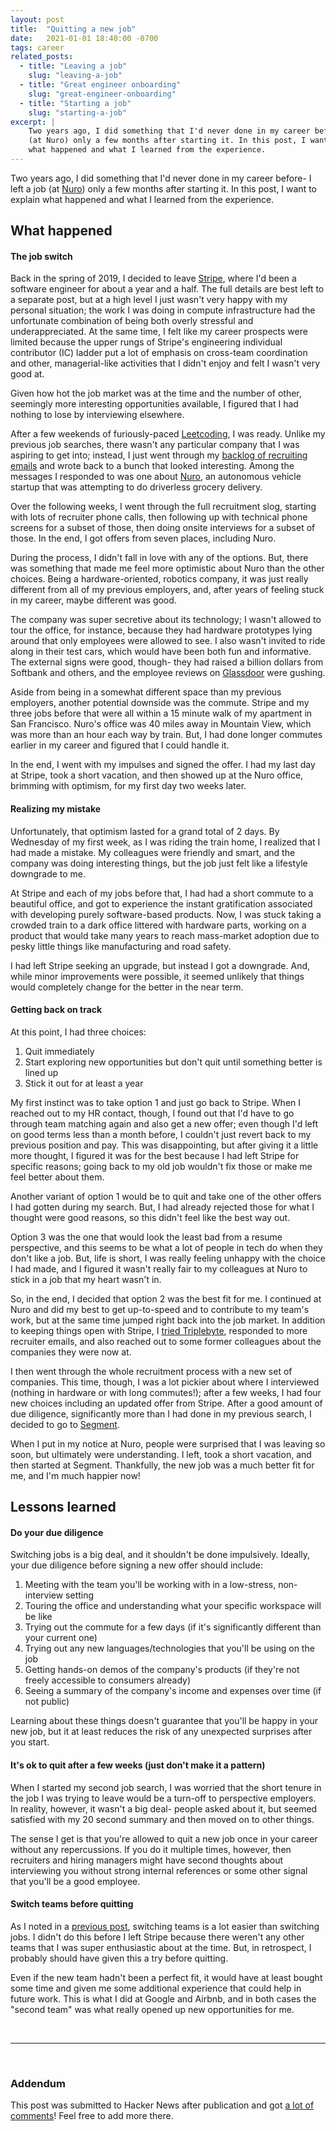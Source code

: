 ```yaml
---
layout: post
title:  "Quitting a new job"
date:   2021-01-01 18:40:00 -0700
tags: career
related_posts:
  - title: "Leaving a job"
    slug: "leaving-a-job"
  - title: "Great engineer onboarding"
    slug: "great-engineer-onboarding"
  - title: "Starting a job"
    slug: "starting-a-job"
excerpt: |
    Two years ago, I did something that I'd never done in my career before- I left a job
    (at Nuro) only a few months after starting it. In this post, I want to explain
    what happened and what I learned from the experience.
---
```


Two years ago, I did something that I'd never done in my career before- I left a job
(at [Nuro](https://nuro.ai)) only a few months after starting it. In this post, I want to explain
what happened and what I learned from the experience.

## What happened

#### The job switch

Back in the spring of 2019, I decided to leave [Stripe](https://www.stripe.com), where I'd
been a software engineer for about a year and a half. The full details are best left
to a separate post, but at a high level I just wasn't very happy with my personal situation; the
work I was doing in compute infrastructure had the unfortunate combination of being both
overly stressful and underappreciated. At the same time, I felt like my career prospects
were limited because the upper rungs of Stripe's engineering individual contributor (IC) ladder put
a lot of emphasis on cross-team coordination and other, managerial-like activities that I didn't
enjoy and felt I wasn't very good at.

Given how hot the job market was at the time and the number of other, seemingly more interesting
opportunities available, I figured that I had nothing to lose by interviewing elsewhere.

After a few weekends of furiously-paced [Leetcoding](/blog/master-coding-interviews), I was ready.
Unlike my previous job searches, there wasn't any particular company that I was aspiring
to get into; instead, I just went through my [backlog of recruiting emails](/blog/six-years-of-emails)
and wrote back to a bunch that looked interesting. Among the messages I responded to was one
about [Nuro](https://nuro.ai), an autonomous vehicle startup that was attempting to do driverless
grocery delivery.

Over the following weeks, I went through the full recruitment slog, starting with lots of
recruiter phone calls, then following up with technical phone screens for a subset of
those, then doing onsite interviews for a subset of those. In the end, I got offers from seven
places, including Nuro.

During the process, I didn't fall in love with any of the options. But, there
was something that made me feel more optimistic about Nuro than the other choices. Being a
hardware-oriented, robotics company, it was just really different from all of my previous employers,
and, after years of feeling stuck in my career, maybe different was good.

The company was super secretive about its technology; I wasn't allowed to tour the office, for
instance, because they had hardware prototypes lying around that only employees were allowed to
see. I also wasn't invited to ride along in their test cars, which would have been both fun and
informative. The external signs were good, though- they had raised a billion dollars from Softbank
and others, and the employee reviews on [Glassdoor](https://www.glassdoor.com) were gushing.

Aside from being in a somewhat different space than my previous employers, another potential
downside was the commute. Stripe and my three jobs before that were all within a 15 minute walk
of my apartment in San Francisco. Nuro's office was 40 miles away in Mountain View, which was
more than an hour each way by train. But, I had done longer commutes earlier in my career and figured
that I could handle it.

In the end, I went with my impulses and signed the offer. I had my last day at Stripe, took a short
vacation, and then showed up at the Nuro office, brimming with optimism, for my first day two weeks
later.

#### Realizing my mistake

Unfortunately, that optimism lasted for a grand total of 2 days. By Wednesday of my first week,
as I was riding the train home, I realized that I had made a mistake. My colleagues were
friendly and smart, and the company was doing interesting things, but the job just felt like a
lifestyle downgrade to me.

At Stripe and each of my jobs before that, I had had a short commute to a beautiful office, and
got to experience the instant gratification associated with developing purely software-based
products. Now, I was stuck taking a crowded train to a dark office littered with hardware parts,
working on a product that would take many years to reach mass-market adoption due to pesky little
things like manufacturing and road safety.

I had left Stripe seeking an upgrade, but instead I got a downgrade. And, while minor improvements
were possible, it seemed unlikely that things would completely change for the better in the near
term.

#### Getting back on track

At this point, I had three choices:

1. Quit immediately
2. Start exploring new opportunities but don't quit until something better is lined up
3. Stick it out for at least a year

My first instinct was to take option 1 and just go back to Stripe. When I reached out to my HR
contact, though, I found out that I'd have to go through team matching again and also get a new
offer; even though I'd left on good terms less than a month before, I couldn't just revert back to
my previous position and pay. This was disappointing, but after giving it a little more thought,
I figured it was for the best because I had left Stripe for specific reasons; going back
to my old job wouldn't fix those or make me feel better about them.

Another variant of option 1 would be to quit and take one of the other offers I had gotten
during my search. But, I had already rejected those for what I thought were good reasons,
so this didn't feel like the best way out.

Option 3 was the one that would look the least bad from a resume perspective, and this seems to be
what a lot of people in tech do when they don't like a job. But, life is short, I was really feeling
unhappy with the choice I had made, and I figured it wasn't really fair to my colleagues at Nuro to
stick in a job that my heart wasn't in.

So, in the end, I decided that option 2 was the best fit for me. I continued at Nuro and did my best
to get up-to-speed and to contribute to my team's work, but at the same time jumped right back
into the job market. In addition to keeping things open with Stripe, I
[tried Triplebyte](/blog/triplebyte-review), responded to more recruiter emails, and also
reached out to some former colleagues about the companies they were now at.

I then went through the whole recruitment process with a new set of companies. This time,
though, I was a lot pickier about where I interviewed (nothing in hardware or with long commutes!);
after a few weeks, I had four new choices including an updated offer from Stripe. After
a good amount of due diligence, significantly more than I had done in my previous search, I
decided to go to [Segment](https://segment.com).

When I put in my notice at Nuro, people were surprised that I was leaving so soon, but ultimately
were understanding. I left, took a short vacation, and then started at Segment. Thankfully,
the new job was a much better fit for me, and I'm much happier now!

## Lessons learned

#### Do your due diligence

Switching jobs is a big deal, and it shouldn't be done impulsively. Ideally, your due
diligence before signing a new offer should include:

1. Meeting with the team you'll be working with in a low-stress, non-interview setting
2. Touring the office and understanding what your specific workspace will be like
3. Trying out the commute for a few days (if it's significantly different than your current one)
4. Trying out any new languages/technologies that you'll be using on the job
5. Getting hands-on demos of the company's products (if they're not freely accessible to consumers
  already)
6. Seeing a summary of the company's income and expenses over time (if not public)

Learning about these things doesn't guarantee that you'll be happy in your new job, but it
at least reduces the risk of any unexpected surprises after you start.

#### It's ok to quit after a few weeks (just don't make it a pattern)

When I started my second job search, I was worried that the short
tenure in the job I was trying to leave would be a turn-off to perspective employers. In reality,
however, it wasn't a big deal- people asked about it, but seemed satisfied with my 20 second
summary and then moved on to other things.

The sense I get is that you're allowed to quit a new job once in your career without any
repercussions. If you do it multiple times, however, then recruiters and hiring managers might
have second thoughts about interviewing you without strong internal references or some other signal
that you'll be a good employee.

#### Switch teams before quitting

As I noted in a [previous post](/blog/leaving-a-job), switching teams is a lot easier than
switching jobs. I didn't do this before I left Stripe because there weren't any other teams that I
was super enthusiastic about at the time. But, in retrospect, I probably should have given this a
try before quitting.

Even if the new team hadn't been a perfect fit, it would have at least bought some time and given
me some additional experience that could help in future work. This is what I did at Google
and Airbnb, and in both cases the "second team" was what really opened up new opportunities for me.

<br/>

---

<br/>

### Addendum

This post was submitted to Hacker News after publication and got
[a lot of comments](https://news.ycombinator.com/item?id=25637922)! Feel free to add more there.
